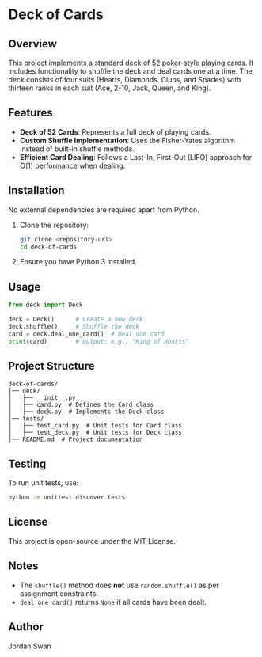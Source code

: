# Deck of Cards

## Overview

This project implements a standard deck of 52 poker-style playing cards. It includes functionality to shuffle the deck and deal cards one at a time. The deck consists of four suits (Hearts, Diamonds, Clubs, and Spades) with thirteen ranks in each suit (Ace, 2-10, Jack, Queen, and King).

## Features

- **Deck of 52 Cards**: Represents a full deck of playing cards.
- **Custom Shuffle Implementation**: Uses the Fisher-Yates algorithm instead of built-in shuffle methods.
- **Efficient Card Dealing**: Follows a Last-In, First-Out (LIFO) approach for O(1) performance when dealing.

## Installation

No external dependencies are required apart from Python.

1. Clone the repository:
   ```bash
   git clone <repository-url>
   cd deck-of-cards
   ```
2. Ensure you have Python 3 installed.

## Usage

```python
from deck import Deck

deck = Deck()      # Create a new deck
deck.shuffle()     # Shuffle the deck
card = deck.deal_one_card()  # Deal one card
print(card)        # Output: e.g., "King of Hearts"
```

## Project Structure

```
deck-of-cards/
│── deck/
│   ├── __init__.py
│   ├── card.py  # Defines the Card class
│   ├── deck.py  # Implements the Deck class
│── tests/
│   ├── test_card.py  # Unit tests for Card class
│   ├── test_deck.py  # Unit tests for Deck class
│── README.md  # Project documentation
```

## Testing

To run unit tests, use:

```bash
python -m unittest discover tests
```

## License

This project is open-source under the MIT License.

## Notes

- The `shuffle()` method does **not** use `random.shuffle()` as per assignment constraints.
- `deal_one_card()` returns `None` if all cards have been dealt.

## Author

Jordan Swan
